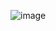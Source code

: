 ![image](https://github.com/wevertonvalerio/Projeto_Cotas_Raciais/assets/106365048/45a71a37-d080-4b4b-b373-d121c8725b36)
